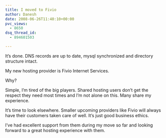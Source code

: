 ```yaml
---
title: I moved to Fivio
author: Danesh
date: 2008-06-26T11:40:10+00:00
pvc_views:
  - 8650
dsq_thread_id:
  - 894601503

---
```

It&#8217;s done. DNS records are up to date, mysql synchronized and directory structure intact.

My new hosting provider is Fivio Internet Services.

Why?

Simple, I&#8217;m tired of the big players. Shared hosting users don&#8217;t get the respect they need most times and I&#8217;m not alone on this. Many share my experience.

It&#8217;s time to look elsewhere. Smaller upcoming providers like Fivio will always have their customers taken care of well. It&#8217;s just good business ethics. 

I&#8217;ve had excellent support from them during my move so far and looking forward to a great hosting experience with them.